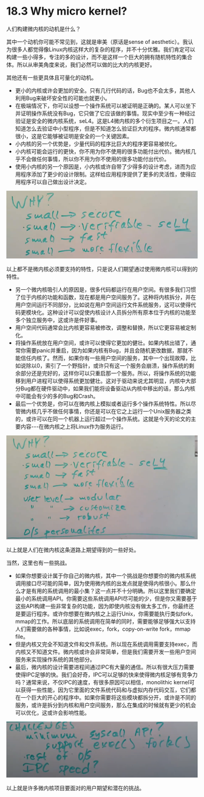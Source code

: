 # 18.3 Why micro kernel?

人们构建微内核的动机是什么？

其中一个动机你可能不常见到，这就是审美（原话是sense of aesthetic）。我认为很多人都觉得像Linux内核这样大的复杂的程序，并不十分优雅。我们肯定可以构建一些小得多，专注的多的设计，而不是这样一个巨大的拥有随机特性的集合体。所以从审美角度来说，我们必然可以做的比大的内核更好。

其他还有一些更具体且可量化的动机。

* 更小的内核或许会更加的安全。只有几行代码的话，Bug也不会太多，其他人利用Bug来破坏安全性的可能也就更小。
* 在极端情况下，你可以设想一个操作系统可以被证明是正确的。某人可以坐下并证明操作系统没有Bug，它只做了它应该做的事情。现实中至少有一种经过验证是安全的微内核系统，seL4。这是L4微内核的多个衍生项目之一。人们知道怎么去验证中小型程序，但是不知道怎么验证巨大的程序。微内核通常都很小，这是它能够被证明是安全的一个关键因素。
* 小内核的另一个优势是，少量代码的程序比巨大的程序更容易被优化。
* 小内核可能会运行的更快，你不用为你不使用的很多功能付出代价。微内核几乎不会做任何事情，所以你不用为你不使用的很多功能付出代价。
* 使用小内核的另一个原因是，小内核或许自带了少得多的设计考虑，进而为应用程序添加了更少的设计限制。这样给应用程序提供了更多的灵活性，使得应用程序可以自己做出设计决定。

![](../.gitbook/assets/image%20%28807%29.png)

以上都不是微内核必须要支持的特性，只是说人们期望通过使用微内核可以得到的特性。

* 另一个微内核吸引人的原因是，很多代码都运行在用户空间。有很多我们习惯了位于内核的功能和函数，现在都是用户空间服务了。这种将内核拆分，并在用户空间运行不同部分，比如说在用户空间运行文件系统服务，这可以使得代码更模块化。这种设计可以促使内核设计人员拆分所有原本位于内核的功能至多个独立服务中，这或许是件好事。
* 用户空间代码通常会比内核更容易被修改，调整和替换，所以它更容易被定制化。
* 将操作系统放在用户空间，或许可以使得它更加的健壮。如果内核出错了，通常你需要panic并重启，因为如果内核有Bug，并且会随机更改数据，那就不能信任内核了。然而，如果你有一些用户空间的服务，其中一个出现故障，比如说除以0，索引了一个野指针，或许只有这一个服务会崩溃，操作系统的剩余部分还是完好的，这样你可以只重启那一个服务。所以，将操作系统的功能移到用户进程可以使得系统更加健壮。这对于驱动来说尤其明显，内核中大部分Bug都在硬件驱动中，如果我们能将设备驱动从内核中移出的话，那么内核中可能会有少的多的Bug和Crash。
* 最后一个优势是，你可以在微内核上模拟或者运行多个操作系统特性。所以尽管微内核几乎不做任何事情，你还是可以在它之上运行一个Unix服务器之类的，或许可以在同一个机器上运行超过一个操作系统。这就是今天的论文的主要内容---在微内核之上将Linux作为服务运行。

![](../.gitbook/assets/image%20%28474%29.png)

以上就是人们在微内核这条道路上期望得到的一些好处。

当然，这里也有一些挑战。

* 如果你想要设计属于你自己的微内核，其中一个挑战是你想要你的微内核系统调用接口尽可能的简单，因为使用微内核的出发点就是使得内核很小。那么什么才是有用的系统调用的最小集？这一点并不十分明确。所以这里我们要确定最小的系统调用API。你需要这些系统调用API尽可能的少，但是你又需要基于这些API构建一些非常复杂的功能，因为即使内核没有做太多工作，你最终还是要运行程序。或许你想要在微内核之上运行Unix，你需要能执行类似fork，mmap的工作。所以底层的系统调用在简单的同时，需要能够足够强大以支持人们需要做的各种事情，比如说exec，fork，copy-on-write fork，mmap file。
* 但是内核又完全不知道文件和文件系统。所以现在系统调用需要支持exec，而内核又不知道文件。微内核或许会非常简单，但是我们需要开发一些用户空间服务来实现操作系统的其他部分。
* 最后，微内核的设计需要进程间通过IPC有大量的通信。所以有很大压力需要使得IPC足够的快。我们会好奇，IPC可以足够的快来使得微内核足够有竞争力吗？通常来说，不仅IPC的速度，有很多原因可以相信，monolithic kernel可以获得一些性能，因为它里面的文件系统代码和与虚拟内存代码交互，它们都在一个巨大的开心的程序中。如果你需要将这些模块都拆分开，或许是不同的服务，或许是拆分到内核和用户空间服务，那么在集成的时候就有更少的机会可以优化，这或许会影响性能。

![](../.gitbook/assets/image%20%28621%29.png)

以上就是许多微内核项目要面对的用户期望和潜在的挑战。

